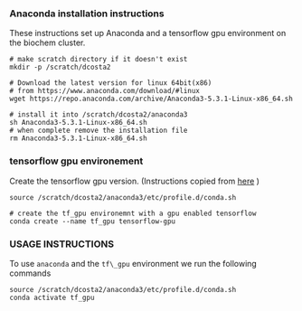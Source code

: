 ### Anaconda installation instructions

These instructions set up Anaconda and a tensorflow gpu environment on the
biochem cluster. 

```shell
# make scratch directory if it doesn't exist
mkdir -p /scratch/dcosta2 

# Download the latest version for linux 64bit(x86) 
# from https://www.anaconda.com/download/#linux
wget https://repo.anaconda.com/archive/Anaconda3-5.3.1-Linux-x86_64.sh

# install it into /scratch/dcosta2/anaconda3
sh Anaconda3-5.3.1-Linux-x86_64.sh
# when complete remove the installation file
rm Anaconda3-5.3.1-Linux-x86_64.sh
```

### tensorflow gpu environement

Create the tensorflow gpu version. (Instructions copied from
[here](https://towardsdatascience.com/tensorflow-gpu-installation-made-easy-use-conda-instead-of-pip-52e5249374bc) )

```shell
source /scratch/dcosta2/anaconda3/etc/profile.d/conda.sh

# create the tf_gpu environemnt with a gpu enabled tensorflow
conda create --name tf_gpu tensorflow-gpu
```

### USAGE INSTRUCTIONS 
To use `anaconda` and the `tf\_gpu` environment we run the following commands

```shell
source /scratch/dcosta2/anaconda3/etc/profile.d/conda.sh
conda activate tf_gpu
```


